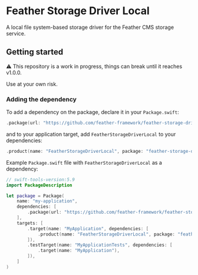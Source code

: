 # Feather Storage Driver Local

A local file system-based storage driver for the Feather CMS storage service.

## Getting started

⚠️ This repository is a work in progress, things can break until it reaches v1.0.0. 

Use at your own risk.

### Adding the dependency

To add a dependency on the package, declare it in your `Package.swift`:

```swift
.package(url: "https://github.com/feather-framework/feather-storage-driver-local.git", .upToNextMinor(from: "0.1.0")),
```

and to your application target, add `FeatherStorageDriverLocal` to your dependencies:

```swift
.product(name: "FeatherStorageDriverLocal", package: "feather-storage-driver-local")
```

Example `Package.swift` file with `FeatherStorageDriverLocal` as a dependency:

```swift
// swift-tools-version:5.9
import PackageDescription

let package = Package(
    name: "my-application",
    dependencies: [
        .package(url: "https://github.com/feather-framework/feather-storage-driver-local.git", .upToNextMinor(from: "0.1.0")),
    ],
    targets: [
        .target(name: "MyApplication", dependencies: [
            .product(name: "FeatherStorageDriverLocal", package: "feather-storage-driver-local")
        ]),
        .testTarget(name: "MyApplicationTests", dependencies: [
            .target(name: "MyApplication"),
        ]),
    ]
)
```

